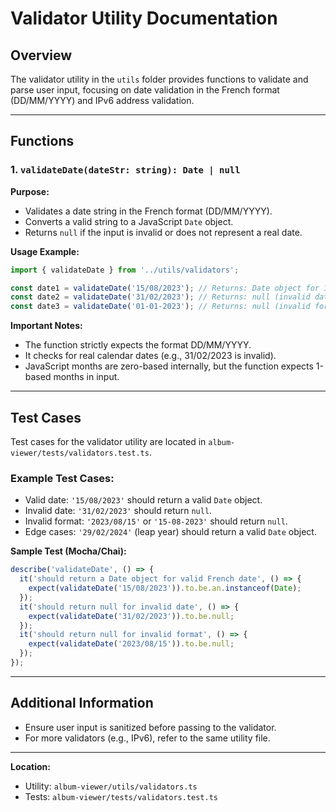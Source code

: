# Validator Utility Documentation

## Overview
The validator utility in the `utils` folder provides functions to validate and parse user input, focusing on date validation in the French format (DD/MM/YYYY) and IPv6 address validation.

---

## Functions

### 1. `validateDate(dateStr: string): Date | null`
**Purpose:**
- Validates a date string in the French format (DD/MM/YYYY).
- Converts a valid string to a JavaScript `Date` object.
- Returns `null` if the input is invalid or does not represent a real date.

**Usage Example:**
```typescript
import { validateDate } from '../utils/validators';

const date1 = validateDate('15/08/2023'); // Returns: Date object for 15th August 2023
const date2 = validateDate('31/02/2023'); // Returns: null (invalid date)
const date3 = validateDate('01-01-2023'); // Returns: null (invalid format)
```

**Important Notes:**
- The function strictly expects the format DD/MM/YYYY.
- It checks for real calendar dates (e.g., 31/02/2023 is invalid).
- JavaScript months are zero-based internally, but the function expects 1-based months in input.

---

## Test Cases

Test cases for the validator utility are located in `album-viewer/tests/validators.test.ts`.

### Example Test Cases:
- Valid date: `'15/08/2023'` should return a valid `Date` object.
- Invalid date: `'31/02/2023'` should return `null`.
- Invalid format: `'2023/08/15'` or `'15-08-2023'` should return `null`.
- Edge cases: `'29/02/2024'` (leap year) should return a valid `Date` object.

**Sample Test (Mocha/Chai):**
```typescript
describe('validateDate', () => {
  it('should return a Date object for valid French date', () => {
    expect(validateDate('15/08/2023')).to.be.an.instanceof(Date);
  });
  it('should return null for invalid date', () => {
    expect(validateDate('31/02/2023')).to.be.null;
  });
  it('should return null for invalid format', () => {
    expect(validateDate('2023/08/15')).to.be.null;
  });
});
```

---

## Additional Information
- Ensure user input is sanitized before passing to the validator.
- For more validators (e.g., IPv6), refer to the same utility file.

---

**Location:**
- Utility: `album-viewer/utils/validators.ts`
- Tests: `album-viewer/tests/validators.test.ts`
